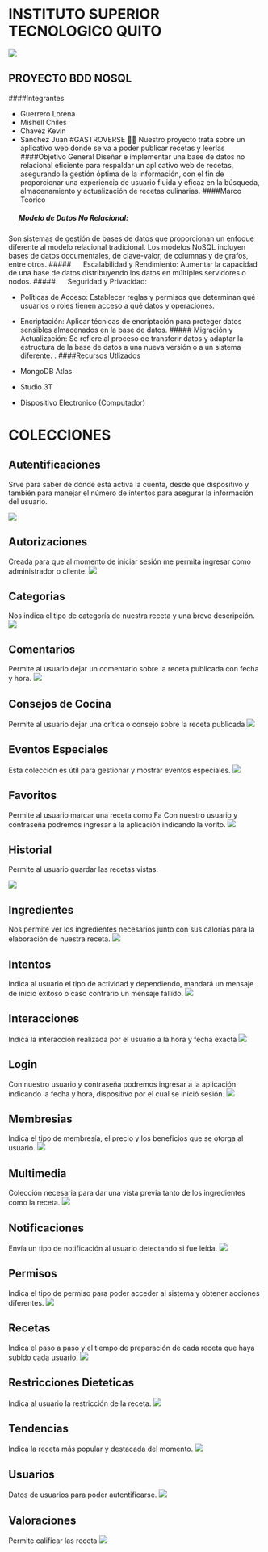 # INSTITUTO SUPERIOR  TECNOLOGICO QUITO
![](https://qiu.itq.edu.ec/Principal/imgLogin/loading.png)

## PROYECTO BDD NOSQL

####Integrantes

-  Guerrero Lorena 
- Mishell Chiles
- Chavéz Kevin
- Sanchez Juan
#GASTROVERSE 🥗🍕
Nuestro proyecto trata sobre un aplicativo web donde se va a poder publicar recetas y leerlas
####Objetivo General
Diseñar e implementar una base de datos no relacional eficiente para respaldar un aplicativo web de recetas, asegurando la gestión óptima de la información, con el fin de proporcionar una experiencia de usuario fluida y eficaz en la búsqueda, almacenamiento y actualización de recetas culinarias.
####Marco Teórico
##### ‎ ‎ ‎ ‎ ‎ ‎‎  Modelo de Datos No Relacional:
Son sistemas de gestión de bases de datos que proporcionan un enfoque diferente al modelo relacional tradicional. Los modelos NoSQL incluyen bases de datos documentales, de clave-valor, de columnas y de grafos, entre otros.
#####‎ ‎ ‎ ‎ ‎ ‎ ‎Escalabilidad y Rendimiento:
Aumentar la capacidad de una base de datos distribuyendo los datos en múltiples servidores o nodos.
#####‎ ‎ ‎ ‎ ‎ ‎ ‎Seguridad y Privacidad:
   - Políticas de Acceso: Establecer reglas y permisos que determinan qué usuarios o roles tienen acceso a qué datos y operaciones.
   
 - Encriptación: Aplicar técnicas de encriptación para proteger datos sensibles almacenados en la base de datos.
#####‎ Migración y Actualización:
Se refiere al proceso de transferir datos y adaptar la estructura de la base de datos a una nueva versión o a un sistema diferente. .
####Recursos Utlizados
- MongoDB Atlas
- Studio 3T
- Dispositivo Electronico (Computador)

# COLECCIONES
## Autentificaciones 
Srve para saber de dónde está activa la cuenta, desde que dispositivo 
y también para manejar el número de intentos para asegurar la información del usuario.    

![](https://github.com/Mishell-0/GastroVerse/blob/main/Captura%20de%20pantalla%20(183).png?raw=true)
## Autorizaciones
 Creada para que al momento de iniciar sesión me permita ingresar 
como administrador o cliente.
![](https://github.com/Mishell-0/GastroVerse/blob/main/Captura%20de%20pantalla%20(184).png?raw=true)
## Categorias
 Nos indica el tipo de categoría de nuestra receta y una breve descripción.
  ![](https://github.com/Mishell-0/GastroVerse/blob/main/Captura%20de%20pantalla%20(185).png?raw=true)
## Comentarios
 Permite al usuario dejar un comentario sobre la receta publicada con 
fecha y hora.
 ![](https://github.com/Mishell-0/GastroVerse/blob/main/Captura%20de%20pantalla%20(186).png?raw=true)
## Consejos de Cocina 
 Permite al usuario dejar una crítica o consejo sobre la receta 
publicada
 ![](https://github.com/Mishell-0/GastroVerse/blob/main/Captura%20de%20pantalla%20(188).png?raw=true)
## Eventos Especiales
Esta colección es útil para gestionar y mostrar eventos especiales.
 ![](https://github.com/Mishell-0/GastroVerse/blob/main/Captura%20de%20pantalla%202024-01-31%20113602.png?raw=true)
## Favoritos
 Permite al usuario marcar una receta como Fa Con nuestro usuario y contraseña podremos ingresar a la aplicación indicando la vorito.
  ![](https://github.com/Mishell-0/GastroVerse/blob/main/Captura%20de%20pantalla%202024-01-31%20113607.png?raw=true)
## Historial
 Permite al usuario guardar las recetas vistas.
 
  ![](https://github.com/Mishell-0/GastroVerse/blob/main/Captura%20de%20pantalla%202024-01-31%20113617.png?raw=true)
## Ingredientes
Nos permite ver los ingredientes necesarios junto con sus calorías para 
la elaboración de nuestra receta.
 ![](https://github.com/Mishell-0/GastroVerse/blob/main/Captura%20de%20pantalla%202024-01-31%20113627.png?raw=true)
## Intentos
 Indica al usuario el tipo de actividad y dependiendo, mandará un mensaje de inicio exitoso o caso contrario un mensaje fallido.
  ![](https://github.com/Mishell-0/GastroVerse/blob/main/Captura%20de%20pantalla%202024-01-31%20113634.png?raw=true)
## Interacciones 
 Indica la interacción realizada por el usuario a la hora y fecha exacta
  ![](https://github.com/Mishell-0/GastroVerse/blob/main/Captura%20de%20pantalla%202024-01-31%20113640.png?raw=true)
## Login
 Con nuestro usuario y contraseña podremos ingresar a la aplicación indicando la fecha y hora, dispositivo por el cual se inició sesión.
  ![](https://github.com/Mishell-0/GastroVerse/blob/main/Captura%20de%20pantalla%202024-01-31%20113645.png?raw=true)
 ## Membresias
  Indica el tipo de membresía, el precio y los beneficios que se otorga al 
usuario.
 ![](https://github.com/Mishell-0/GastroVerse/blob/main/Captura%20de%20pantalla%202024-01-31%20113651.png?raw=true)
 ## Multimedia
  Colección necesaria para dar una vista previa tanto de los ingredientes 
como la receta.
 ![](https://github.com/Mishell-0/GastroVerse/blob/main/Captura%20de%20pantalla%202024-01-31%20113656.png?raw=true)
 ## Notificaciones
  Envía un tipo de notificación al usuario detectando si fue leída.
   ![](https://github.com/Mishell-0/GastroVerse/blob/main/Captura%20de%20pantalla%202024-01-31%20113701.png?raw=true)
 ## Permisos
 Indica el tipo de permiso para poder acceder al sistema y obtener acciones 
diferentes.
 ![](https://github.com/Mishell-0/GastroVerse/blob/main/Captura%20de%20pantalla%202024-01-31%20113707.png?raw=true)
 ## Recetas
  Indica el paso a paso y el tiempo de preparación de cada receta que haya 
subido cada usuario.
 ![](https://github.com/Mishell-0/GastroVerse/blob/main/Captura%20de%20pantalla%202024-01-31%20113711.png?raw=true)
 ## Restricciones Dieteticas
  Indica al usuario la restricción de la receta.
   ![](https://github.com/Mishell-0/GastroVerse/blob/main/Captura%20de%20pantalla%202024-01-31%20113716.png?raw=true)
 ## Tendencias
 Indica la receta más popular y destacada del momento.
  ![](https://github.com/Mishell-0/GastroVerse/blob/main/Captura%20de%20pantalla%202024-01-31%20113722.png?raw=true)
 ## Usuarios
  Datos de usuarios para poder autentificarse.
   ![](https://github.com/Mishell-0/GastroVerse/blob/main/Captura%20de%20pantalla%202024-01-31%20113727.png?raw=true)
 ## Valoraciones
  Permite calificar las receta
   ![](https://github.com/Mishell-0/GastroVerse/blob/main/Captura%20de%20pantalla%202024-01-31%20113732.png?raw=true)
